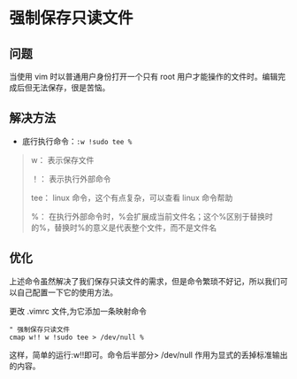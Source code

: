 # 强制保存只读文件

## 问题

当使用 vim 时以普通用户身份打开一个只有 root 用户才能操作的文件时。编辑完成后但无法保存，很是苦恼。

## 解决方法

- 底行执行命令：`:w !sudo tee %`

> w： 表示保存文件
>
> ！： 表示执行外部命令
>
> tee： linux 命令，这个有点复杂，可以查看 linux 命令帮助
>
> %： 在执行外部命令时，%会扩展成当前文件名；这个%区别于替换时的%，替换时%的意义是代表整个文件，而不是文件名

## 优化

上述命令虽然解决了我们保存只读文件的需求，但是命令繁琐不好记，所以我们可以自己配置一下它的使用方法。

更改 .vimrc 文件,为它添加一条映射命令

```shell
" 强制保存只读文件
cmap w!! w !sudo tee > /dev/null %
```

这样，简单的运行:w!!即可。命令后半部分> /dev/null 作用为显式的丢掉标准输出的内容。
